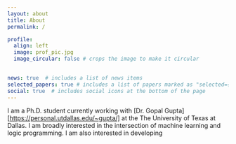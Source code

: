 ```yaml
---
layout: about
title: About
permalink: /

profile:
  align: left
  image: prof_pic.jpg
  image_circular: false # crops the image to make it circular
  

news: true  # includes a list of news items
selected_papers: true # includes a list of papers marked as "selected={true}"
social: true  # includes social icons at the bottom of the page
---
```

I am a Ph.D. student currently working with [Dr. Gopal Gupta] [https://personal.utdallas.edu/~gupta/] at the The University of Texas at Dallas. I am broadly interested in the intersection of machine learning and logic programming. I am also interested in developing

